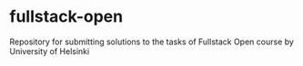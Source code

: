 # fullstack-open
Repository for submitting solutions to the tasks of Fullstack Open course by University of Helsinki
